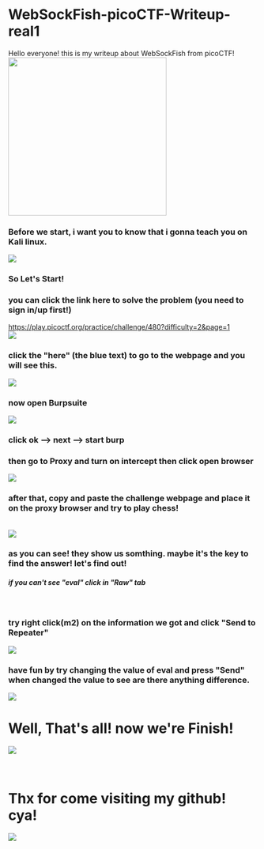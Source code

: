 # WebSockFish-picoCTF-Writeup-real1
</h3> Hello everyone! this is my writeup about WebSockFish from picoCTF!
<img src="https://github.com/MaGliez/WebSockFish-picoCTF-Writeup-real1/blob/main/cell-perfect-cell.gif" style="width:20rem">
<h3> Before we start, i want you to know that i gonna teach you on Kali linux. </h3>
<img src="https://github.com/MaGliez/WebSockFish-picoCTF-Writeup-real1/blob/main/kalimeme.jpg">
<h3> So Let's Start! </h3>
<h3> you can click the link here to solve the problem (you need to sign in/up first!) </h3>
<a href="https://play.picoctf.org/practice/challenge/480?difficulty=2&page=1"> https://play.picoctf.org/practice/challenge/480?difficulty=2&page=1 <a/> <br>
<img src="https://github.com/MaGliez/WebSockFish-picoCTF-Writeup-real1/blob/main/Q.png"> <br>
<h3> click the "here" (the blue text) to go to the webpage and you will see this. </h3>
<img src="https://github.com/MaGliez/WebSockFish-picoCTF-Writeup-real1/blob/main/Qweb.png"> <br>
<h3> now open Burpsuite </h3>
<img src="https://github.com/MaGliez/WebSockFish-picoCTF-Writeup-real1/blob/main/pico1.png"> <br>
<h3> click ok --> next --> start burp </h3>
<h3> then go to Proxy and turn on intercept then click open browser </h3>
<img src="https://github.com/MaGliez/WebSockFish-picoCTF-Writeup-real1/blob/main/pico2.png">
<h3> after that, copy and paste the challenge webpage and place it on the proxy browser and try to play chess! </h3> <br>
<img src="https://github.com/MaGliez/WebSockFish-picoCTF-Writeup-real1/blob/main/pico3.png">
<h3> as you can see! they show us somthing. maybe it's the key to find the answer! let's find out!</h3>
<h5>if you can't see "eval" click in  "Raw" tab</h5> <br>
<h3> try right click(m2) on the information we got and click "Send to Repeater"</h3>
<img src="https://github.com/MaGliez/WebSockFish-picoCTF-Writeup-real1/blob/main/pico4.png"> <br>
<h3> have fun by try changing the value of eval and press "Send" when changed the value to see are there anything difference.</h3>
<img src="https://github.com/MaGliez/WebSockFish-picoCTF-Writeup-real1/blob/main/pico5.png"> <br>
<h1> Well, That's all! now we're Finish! </h1>
<img src="https://github.com/MaGliez/WebSockFish-picoCTF-Writeup-real1/blob/main/end.png"><br><br><br>
<h1> Thx for come visiting my github! cya! </h1>
<img src="https://github.com/MaGliez/WebSockFish-picoCTF-Writeup-real1/blob/main/perfect-cell.gif">
